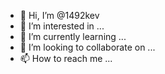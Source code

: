 - 👋 Hi, I’m @1492kev
- 👀 I’m interested in ...
- 🌱 I’m currently learning ...
- 💞️ I’m looking to collaborate on ...
- 📫 How to reach me ...

<!---
1492kev/1492kev is a ✨ special ✨ repository because its `README.md` (this file) appears on your GitHub profile.
You can click the Preview link to take a look at your changes.
--->
